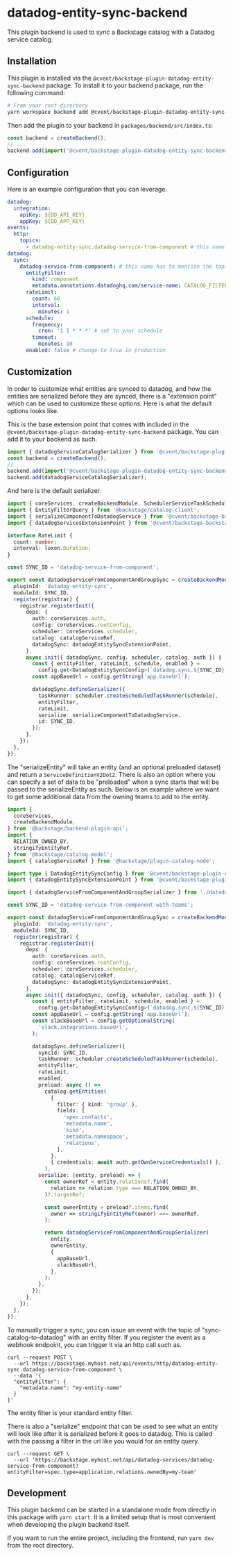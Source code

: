 # datadog-entity-sync-backend

This plugin backend is used to sync a Backstage catalog with a Datadog service catalog.

## Installation

This plugin is installed via the `@cvent/backstage-plugin-datadog-entity-sync-backend` package. To install it to your backend package, run the following command:

```bash
# From your root directory
yarn workspace backend add @cvent/backstage-plugin-datadog-entity-sync-backend
```

Then add the plugin to your backend in `packages/backend/src/index.ts`:

```ts
const backend = createBackend();
// ...
backend.add(import('@cvent/backstage-plugin-datadog-entity-sync-backend'));
```

## Configuration

Here is an example configuration that you can leverage.
```yaml
datadog:
  integration:
    apiKey: ${DD_API_KEY}
    appKey: ${DD_APP_KEY}
events:
  http:
    topics:
      - datadog-entity-sync.datadog-service-from-component # this name has to mention the sync name below and in the extension.
datadog:
  sync:
    datadog-service-from-component: # this name has to mention the topic part name above and in the extension.
      entityFilter:
        kind: component
        metadata.annotations.datadoghq.com/service-name: CATALOG_FILTER_EXISTS # adjust to your identifier in datadog
      rateLimit:
        count: 60
        interval:
          minutes: 1
      schedule:
        frequency:
          cron: '1 1 * * *' # set to your schedule
        timeout:
          minutes: 10
      enabled: false # change to true in production
```
## Customization

In order to customize what entities are synced to datadog, and how the entities are serialized before they are synced, there is a "extension point" which can be used
to customize these options. Here is what the default options looks like.

This is the base extension point that comes with included in the `@cvent/backstage-plugin-datadog-entity-sync-backend` package. You can add it to your backend as such.

```typescript
import { datadogServiceCatalogSerializer } from '@cvent/backstage-plugin-datadog-entity-sync-backend';
const backend = createBackend();
// ...
backend.add(import('@cvent/backstage-plugin-datadog-entity-sync-backend'));
backend.add(datadogServiceCatalogSerializer);
```

And here is the default serializer.


```typescript
import { coreServices, createBackendModule, SchedulerServiceTaskScheduleDefinition } from '@backstage/backend-plugin-api';
import { EntityFilterQuery } from '@backstage/catalog-client';
import { serializeComponentToDatadogService } from '@cvent/backstage-backstage-plugin-datadog-entity-sync-node';
import { datadogServicesExtensionPoint } from '@cvent/backstage-backstage-plugin-datadog-entity-sync-node';

interface RateLimit {
  count: number;
  interval: luxon.Duration;
}

const SYNC_ID = 'datadog-service-from-component';

export const datadogServiceFromComponentAndGroupSync = createBackendModule({
  pluginId: 'datadog-entity-sync',
  moduleId: SYNC_ID,
  register(registrar) {
    registrar.registerInit({
      deps: {
        auth: coreServices.auth,
        config: coreServices.rootConfig,
        scheduler: coreServices.scheduler,
        catalog: catalogServiceRef,
        datadogSync: datadogEntitySyncExtensionPoint,
      },
      async init({ datadogSync, config, scheduler, catalog, auth }) {
        const { entityFilter, rateLimit, schedule, enabled } =
          config.get<DatadogEntitySyncConfig>(`datadog.sync.${SYNC_ID}`);
        const appBaseUrl = config.getString('app.baseUrl');

        datadogSync.defineSerializer({
          taskRunner: scheduler.createScheduledTaskRunner(schedule),
          entityFilter,
          rateLimit,
          serialize: serializeComponentToDatadogService,
          id: SYNC_ID,
        });
      },
    });
  },
});

```
The "serializeEntity" will take an entity (and an optional preloaded dataset) and return a `ServiceDefinitionV2Dot2`.
There is also an option where you can specify a set of data to be "preloaded" when a sync starts that will be passed to the serializeEntity as such.
Below is an example where we want to get some additional data from the owning teams to add to the entity.

```typescript
import {
  coreServices,
  createBackendModule,
} from '@backstage/backend-plugin-api';
import {
  RELATION_OWNED_BY,
  stringifyEntityRef,
} from '@backstage/catalog-model';
import { catalogServiceRef } from '@backstage/plugin-catalog-node';

import type { DatadogEntitySyncConfig } from '@cvent/backstage-plugin-datadog-entity-sync-node';
import { datadogEntitySyncExtensionPoint } from '@cvent/backstage-plugin-datadog-entity-sync-node';

import { datadogServiceFromComponentAndGroupSerializer } from './datadogServiceFromComponentAndGroupSerializer';

const SYNC_ID = 'datadog-service-from-component-with-teams';

export const datadogServiceFromComponentAndGroupSync = createBackendModule({
  pluginId: 'datadog-entity-sync',
  moduleId: SYNC_ID,
  register(registrar) {
    registrar.registerInit({
      deps: {
        auth: coreServices.auth,
        config: coreServices.rootConfig,
        scheduler: coreServices.scheduler,
        catalog: catalogServiceRef,
        datadogSync: datadogEntitySyncExtensionPoint,
      },
      async init({ datadogSync, config, scheduler, catalog, auth }) {
        const { entityFilter, rateLimit, schedule, enabled } =
          config.get<DatadogEntitySyncConfig>(`datadog.sync.${SYNC_ID}`);
        const appBaseUrl = config.getString('app.baseUrl');
        const slackBaseUrl = config.getOptionalString(
          'slack.integrations.baseUrl',
        );

        datadogSync.defineSerializer({
          syncId: SYNC_ID,
          taskRunner: scheduler.createScheduledTaskRunner(schedule),
          entityFilter,
          rateLimit,
          enabled,
          preload: async () =>
            catalog.getEntities(
              {
                filter: { kind: 'group' },
                fields: [
                  'spec.contacts',
                  'metadata.name',
                  'kind',
                  'metadata.namespace',
                  'relations',
                ],
              },
              { credentials: await auth.getOwnServiceCredentials() },
            ),
          serialize: (entity, preload) => {
            const ownerRef = entity.relations?.find(
              relation => relation.type === RELATION_OWNED_BY,
            )?.targetRef;

            const ownerEntity = preload?.items.find(
              owner => stringifyEntityRef(owner) === ownerRef,
            );

            return datadogServiceFromComponentAndGroupSerializer(
              entity,
              ownerEntity,
              {
                appBaseUrl,
                slackBaseUrl,
              },
            );
          },
        });
      },
    });
  },
});
```

To manually trigger a sync, you can issue an event with the topic of "sync-catalog-to-datadog" with an entity filter. If you register the event as a webhook endpoint, you can trigger it via an http call such as.
```
curl --request POST \
  --url https://backstage.myhost.net/api/events/http/datadog-entity-sync.datadog-service-from-component \
  --data '{
  "entityFilter": {
    "metadata.name": "my-entity-name"
  }
}'
```
The entity filter is your standard entity filter.

There is also a "serialize" endpoint that can be used to see what an entity will look like after it is serialized before it goes to datadog. This is called with the passing a filter in the url like you would for an entity query.
```
curl --request GET \
  --url 'https://backstage.myhost.net/api/datadog-services/datadog-service-from-component?entityFilter=spec.type=application,relations.ownedBy=my-team'
```

## Development

This plugin backend can be started in a standalone mode from directly in this
package with `yarn start`. It is a limited setup that is most convenient when
developing the plugin backend itself.

If you want to run the entire project, including the frontend, run `yarn dev` from the root directory.
